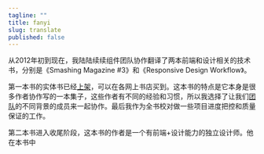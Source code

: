 ```yaml
---
tagline: ""
title: fanyi
slug: translate
published: false
---
```



从2012年初到现在，我陆陆续续组件团队协作翻译了两本前端和设计相关的技术书，分别是《Smashing Magazine #3》和《Responsive Design Workflow》。


第一本书的实体书已经[上架](http://book.douban.com/subject/23008807/)，可以在各网上书店买到。这本书的特点是它本身是很多作者协作写的一本集子，这些作者有不同的经验和习惯，所以我选择了让我们[团队](http://isux.tencent.com/)的不同背景的成员来一起协作。最后我作为全书校对做一些项目进度把控和质量保证的工作。

第二本书进入收尾阶段，这本书的作者是一个有前端+设计能力的独立设计师。他在本书中

